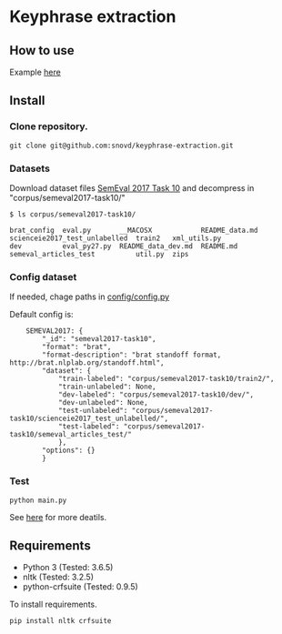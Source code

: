 # Keyphrase extraction

## How to use 

Example [here](https://github.com/snovd/keyphrase-extraction/blob/master/Keyphrase_extraction.ipynb)

## Install 

### Clone repository.

```
git clone git@github.com:snovd/keyphrase-extraction.git
```

### Datasets
Download dataset files [SemEval 2017 Task 10](https://scienceie.github.io/resources.html) and decompress in "corpus/semeval2017-task10/"

```
$ ls corpus/semeval2017-task10/

brat_config  eval.py       __MACOSX            README_data.md  scienceie2017_test_unlabelled  train2   xml_utils.py
dev          eval_py27.py  README_data_dev.md  README.md       semeval_articles_test          util.py  zips
```
### Config dataset

If needed, chage paths in [config/config.py](https://github.com/snovd/keyphrase-extraction/blob/master/config/config.py) 

Default config is:

```
    SEMEVAL2017: {
        "_id": "semeval2017-task10",
        "format": "brat",
        "format-description": "brat standoff format, http://brat.nlplab.org/standoff.html",
        "dataset": {
            "train-labeled": "corpus/semeval2017-task10/train2/",
            "train-unlabeled": None,
            "dev-labeled": "corpus/semeval2017-task10/dev/",
            "dev-unlabeled": None,
            "test-unlabeled": "corpus/semeval2017-task10/scienceie2017_test_unlabelled/",
            "test-labeled": "corpus/semeval2017-task10/semeval_articles_test/"
            },
        "options": {}
        }
```
### Test

```
python main.py
```

See [here](https://github.com/snovd/keyphrase-extraction/blob/master/Keyphrase_extraction.ipynb) for more deatils.

## Requirements 

 - Python 3 (Tested: 3.6.5)
 - nltk (Tested: 3.2.5)
 - python-crfsuite (Tested: 0.9.5)
 
To install requirements.

```
pip install nltk crfsuite
```

